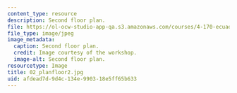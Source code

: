 ```yaml
---
content_type: resource
description: Second floor plan.
file: https://ol-ocw-studio-app-qa.s3.amazonaws.com/courses/4-170-ecuador-workshop-fall-2006/afdead7d9d4c134e990318e5ff65b633_02_planfloor2.jpg
file_type: image/jpeg
image_metadata:
  caption: Second floor plan.
  credit: Image courtesy of the workshop.
  image-alt: Second floor plan.
resourcetype: Image
title: 02_planfloor2.jpg
uid: afdead7d-9d4c-134e-9903-18e5ff65b633
---
```

